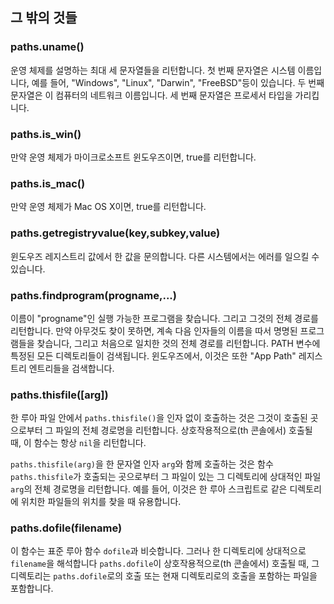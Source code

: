 <a name="paths.misc.dok"></a>
## 그 밖의 것들 ##

<a name="paths.uname"></a>
### paths.uname() ###

운영 체제를 설명하는 최대 세 문자열들을 리턴합니다.
첫 번째 문자열은 시스템 이름입니다, 예를 들어, "Windows", "Linux", "Darwin", "FreeBSD"등이 있습니다.
두 번째 문자열은 이 컴퓨터의 네트워크 이름입니다.
세 번째 문자열은 프로세서 타입을 가리킵니다.

<a name="paths.is_win"></a>
### paths.is_win() ###

만약 운영 체제가 마이크로소프트 윈도우즈이면, true를 리턴합니다.

<a name="paths.is_mac"></a>
### paths.is_mac() ###

만약 운영 체제가 Mac OS X이면, true를 리턴합니다.

### paths.getregistryvalue(key,subkey,value) ###

윈도우즈 레지스트리 값에서 한 값을 문의합니다.
다른 시스템에서는 에러를 일으킬 수 있습니다.

### paths.findprogram(progname,...) ###

이름이 "progname"인 실행 가능한 프로그램을 찾습니다. 그리고 그것의 전체
경로를 리턴합니다. 만약 아무것도 찾이 못하면, 계속 
다음 인자들의 이름을 따서 명명된 프로그램들을 찾습니다,
그리고 처음으로 일치한 것의 전체 경로를 리턴합니다.
PATH 변수에 특정된 모든 디렉토리들이 검색됩니다.
윈도우즈에서, 이것은 또한 "App Path" 레지스트리 엔트리들을 검색합니다.

<a name="paths.findingfiles.dok"></a>
<a name="paths.thisfile"></a>
### paths.thisfile([arg]) ###

한 루아 파일 안에서 `paths.thisfile()`을 인자 없이 호출하는 것은
그것이 호출된 곳으로부터 그 파일의 전체 경로명을 리턴합니다.
상호작용적으로(th 콘솔에서) 호출될 때, 이 함수는 항상 `nil`을 리턴합니다.

`paths.thisfile(arg)`을 한 문자열 인자 `arg`와 함께 호출하는 것은
함수 `paths.thisfile`가 호출되는 곳으로부터 그 파일이 있는 
그 디렉토리에 상대적인  파일 `arg`의 전체 경로명을 리턴합니다.
예를 들어, 이것은 한 루아 스크립트로 같은 디렉토리에 위치한 
파일들의 위치를 찾을 때 유용합니다.

<a name="paths.dofile"></a>
### paths.dofile(filename) ###

이 함수는 표준 루아 함수 `dofile`과 비슷합니다.
그러나 한 디렉토리에 상대적으로 `filename`을 해석합니다
`paths.dofile`이 상호작용적으로(th 콘솔에서) 호출될 때, 그 디렉토리는 `paths.dofile`로의 호출 또는 현재 디렉토리로의 호출을 포함하는 파일을 포함합니다.
